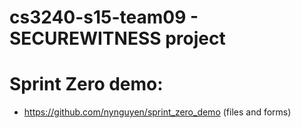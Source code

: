 # cs3240-s15-team09 - SECUREWITNESS project
# Sprint Zero demo:
- https://github.com/nynguyen/sprint_zero_demo (files and forms)

